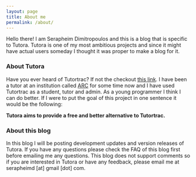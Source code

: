 ```yaml
---
layout: page
title: About me
permalink: /about/
---
```


Hello there! I am Serapheim Dimitropoulos and this is a blog that is
specific to Tutora. Tutora is one of my most ambitious projects and
since it might have actual users someday I thought it was proper to
make a blog for it.

### About Tutora

Have you ever heard of Tutortrac? If not the checkout [this link][tut].
I have been a tutor at an institution called [ARC][arc] for some time now
and I have used Tutortrac as a student, tutor and admin. As a
young programmer I think I can do better. If I were to put the goal
of this project in one sentence it would be the following:

**Tutora aims to provide a free and better alternative to Tutortrac.**

### About this blog

In this blog I will be posting development updates and version
releases of Tutora. If you have any questions please check the
FAQ of this blog first before emailing me any questions. This
blog does not support comments so if you are interested in
Tutora or have any feedback, please email me at
serapheimd [at] gmail [dot] com.


[tut]: http://www.go-redrock.com/subpage.php?go=tutor
[arc]: http://web.iit.edu/arc/
